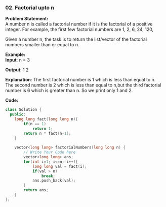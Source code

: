 ### 02. Factorial upto n

**Problem Statement:** <br/>
A number n is called a factorial number if it is the factorial of a positive integer. 
For example, the first few factorial numbers are 1, 2, 6, 24, 120,

Given a number n, the task is to return the list/vector of the factorial numbers smaller than or equal to n.

**Example:** <br/>
**Input**: n = 3

**Output**: 1 2

**Explanation**: The first factorial number is 1 which is less than equal to n. The second number is 2 which is less than equal to n,but the third factorial number is 6 which is greater than n. So we print only 1 and 2.

**Code:** 
```cpp
class Solution {
  public:
    long long fact(long long n){
        if(n == 1)
            return 1;
        return n * fact(n-1);
    }
    
    vector<long long> factorialNumbers(long long n) {
        // Write Your Code here
        vector<long long> ans;
        for(int i=1; i<=n; i++){
            long long val = fact(i);
            if(val > n)
                break;
            ans.push_back(val);
        }
        return ans;
    }
};
```